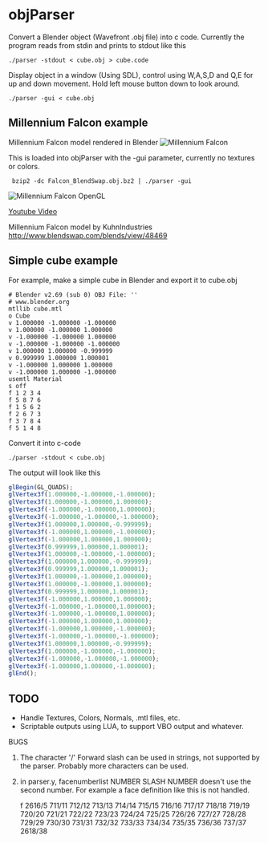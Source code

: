 # objParser

Convert a Blender object (Wavefront .obj file) into c code. Currently the program reads from stdin and prints to stdout like this

    ./parser -stdout < cube.obj > cube.code

Display object in a window (Using SDL), control using W,A,S,D and Q,E for up and down movement. Hold left mouse button down to look around.

    ./parser -gui < cube.obj

## Millennium Falcon example

Millennium Falcon model rendered in Blender
![Millennium Falcon](http://vps.spekkio.se/bilder/falcon_render.jpg "Millennium Falcon Rendered in Blender")

This is loaded into objParser with the -gui parameter, currently no textures or colors.

     bzip2 -dc Falcon_BlendSwap.obj.bz2 | ./parser -gui

![Millennium Falcon OpenGL](http://vps.spekkio.se/bilder/falcon.gif "Millennium Falcon implemented in OpenGL c code")

<a href="https://www.youtube.com/watch?v=9wKkcZERKmM">Youtube Video</a>

Millennium Falcon model by KuhnIndustries
<a href="http://www.blendswap.com/blends/view/48469">http://www.blendswap.com/blends/view/48469</a>

## Simple cube example

For example, make a simple cube in Blender and export it to cube.obj

    # Blender v2.69 (sub 0) OBJ File: ''
    # www.blender.org
    mtllib cube.mtl
    o Cube
    v 1.000000 -1.000000 -1.000000
    v 1.000000 -1.000000 1.000000
    v -1.000000 -1.000000 1.000000
    v -1.000000 -1.000000 -1.000000
    v 1.000000 1.000000 -0.999999
    v 0.999999 1.000000 1.000001
    v -1.000000 1.000000 1.000000
    v -1.000000 1.000000 -1.000000
    usemtl Material
    s off
    f 1 2 3 4
    f 5 8 7 6
    f 1 5 6 2
    f 2 6 7 3
    f 3 7 8 4
    f 5 1 4 8

Convert it into c-code

    ./parser -stdout < cube.obj

The output will look like this

```javascript
glBegin(GL_QUADS);
glVertex3f(1.000000,-1.000000,-1.000000);
glVertex3f(1.000000,-1.000000,1.000000);
glVertex3f(-1.000000,-1.000000,1.000000);
glVertex3f(-1.000000,-1.000000,-1.000000);
glVertex3f(1.000000,1.000000,-0.999999);
glVertex3f(-1.000000,1.000000,-1.000000);
glVertex3f(-1.000000,1.000000,1.000000);
glVertex3f(0.999999,1.000000,1.000001);
glVertex3f(1.000000,-1.000000,-1.000000);
glVertex3f(1.000000,1.000000,-0.999999);
glVertex3f(0.999999,1.000000,1.000001);
glVertex3f(1.000000,-1.000000,1.000000);
glVertex3f(1.000000,-1.000000,1.000000);
glVertex3f(0.999999,1.000000,1.000001);
glVertex3f(-1.000000,1.000000,1.000000);
glVertex3f(-1.000000,-1.000000,1.000000);
glVertex3f(-1.000000,-1.000000,1.000000);
glVertex3f(-1.000000,1.000000,1.000000);
glVertex3f(-1.000000,1.000000,-1.000000);
glVertex3f(-1.000000,-1.000000,-1.000000);
glVertex3f(1.000000,1.000000,-0.999999);
glVertex3f(1.000000,-1.000000,-1.000000);
glVertex3f(-1.000000,-1.000000,-1.000000);
glVertex3f(-1.000000,1.000000,-1.000000);
glEnd();
```

## TODO

* Handle Textures, Colors, Normals, .mtl files, etc.
* Scriptable outputs using LUA, to support VBO output and whatever.

BUGS

1. The character '/' Forward slash can be used in strings, not supported by the parser. Probably more characters can be used.

2. in parser.y, facenumberlist NUMBER SLASH NUMBER doesn't use the second number.
For example a face definition like this is not handled.

    f 2616/5 711/11 712/12 713/13 714/14 715/15 716/16 717/17 718/18 719/19 720/20 721/21 722/22 723/23 724/24 725/25 726/26 727/27 728/28 729/29 730/30 731/31 732/32 733/33 734/34 735/35 736/36 737/37 2618/38
